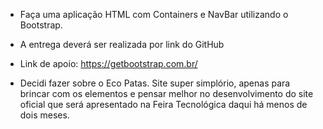 - Faça uma aplicação HTML com Containers e NavBar utilizando o Bootstrap.

- A entrega deverá ser realizada por link do GitHub

- Link de apoio: https://getbootstrap.com.br/

- Decidi fazer sobre o Eco Patas. Site super simplório, apenas para brincar com os elementos e pensar melhor no desenvolvimento do site oficial que será apresentado na Feira Tecnológica daqui há menos de dois meses.